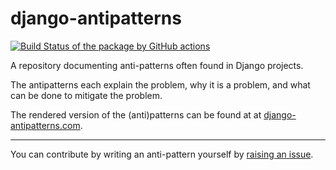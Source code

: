 # django-antipatterns

[![Build Status of the package by GitHub actions](https://github.com/hapytex/django-antipatterns/actions/workflows/build-ci.yml/badge.svg)](https://github.com/hapytex/chem-formula/actions/django-antipatterns/build-ci.yml)

A repository documenting anti-patterns often found in Django projects.

The antipatterns each explain the problem, why it is a problem, and what can be
done to mitigate the problem.

The rendered version of the (anti)patterns can be found at at [django-antipatterns.com](http://www.django-antipatterns.com/).

---

You can contribute by writing an anti-pattern yourself by [raising an issue](https://github.com/hapytex/django-antipatterns/issues/new?assignees=&labels=&template=antipattern.md&title=%5BAntipattern%5D).
